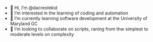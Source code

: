 - 👋 Hi, I’m @dacreolekid
- 👀 I’m interested in the learning of coding and automation
- 🌱 I’m currently learning software development at the University of Maryland GC
- 💞️ I’m looking to collaborate on scripts, raning from thw simplest to moderate levels on complexity

<!---
dacreolekid/dacreolekid is a ✨ special ✨ repository because its `README.md` (this file) appears on your GitHub profile.
You can click the Preview link to take a look at your changes.
--->
